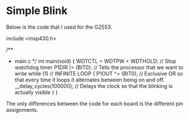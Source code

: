 # Simple Blink
Below is the code that I used for the G2553.

include <msp430.h> 


/**
 * main.c
 */
int main(void)
{
    WDTCTL = WDTPW + WDTHOLD; // Stop watchdog timer
    P1DIR |= (BIT0); // Tells the processor that we want to write
        while (1) // INFINITE LOOP
        {
           P1OUT ^= (BIT0);  // Exclusive OR so that every time it loops it alternates between being on and off.
           __delay_cycles(100000);  // Delays the clock so that the blinking is actually visible
        }
}

The only differences between the code for each board is the different pin assignments.